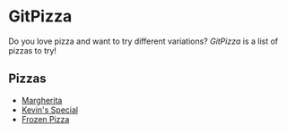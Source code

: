 # GitPizza

Do you love pizza and want to try different variations? *GitPizza* is a list of pizzas to try!

## Pizzas

- [Margherita](margherita.md)
- [Kevin's Special](kevin.md)
- [Frozen Pizza](frozen.md)
